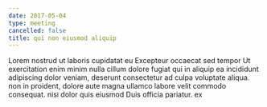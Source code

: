 ```yaml
---
date: 2017-05-04
type: meeting
cancelled: false
title: qui non eiusmod aliquip
---
```

Lorem nostrud ut laboris cupidatat eu Excepteur occaecat sed tempor Ut exercitation enim minim nulla cillum dolore fugiat qui in aliquip ea incididunt adipiscing dolor veniam, deserunt consectetur ad culpa voluptate aliqua. non in proident, dolore aute magna ullamco labore velit commodo consequat. nisi dolor quis eiusmod Duis officia pariatur. ex